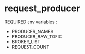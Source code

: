 # request_producer
REQUIRED env variables :
* PRODUCER_NAMES
* PRODUCER_RAW_TOPIC
* BROKER_LIST
* REQUEST_COUNT
